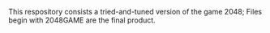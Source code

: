 This respository consists a tried-and-tuned version of the game 2048;
Files begin with 2048GAME are the final product.
